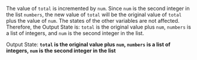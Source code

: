 The value of `total` is incremented by `num`. Since `num` is the second integer in the list `numbers`, the new value of `total` will be the original value of `total` plus the value of `num`. The states of the other variables are not affected. Therefore, the Output State is: `total` is the original value plus `num`, `numbers` is a list of integers, and `num` is the second integer in the list.

Output State: **`total` is the original value plus `num`, `numbers` is a list of integers, `num` is the second integer in the list**